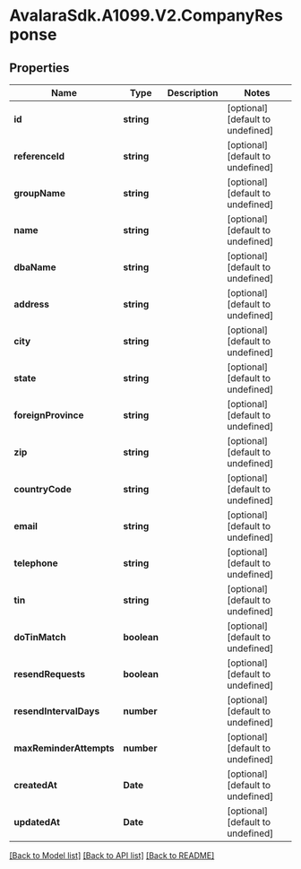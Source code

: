 # AvalaraSdk.A1099.V2.CompanyResponse

## Properties

Name | Type | Description | Notes
------------ | ------------- | ------------- | -------------
**id** | **string** |  | [optional] [default to undefined]
**referenceId** | **string** |  | [optional] [default to undefined]
**groupName** | **string** |  | [optional] [default to undefined]
**name** | **string** |  | [optional] [default to undefined]
**dbaName** | **string** |  | [optional] [default to undefined]
**address** | **string** |  | [optional] [default to undefined]
**city** | **string** |  | [optional] [default to undefined]
**state** | **string** |  | [optional] [default to undefined]
**foreignProvince** | **string** |  | [optional] [default to undefined]
**zip** | **string** |  | [optional] [default to undefined]
**countryCode** | **string** |  | [optional] [default to undefined]
**email** | **string** |  | [optional] [default to undefined]
**telephone** | **string** |  | [optional] [default to undefined]
**tin** | **string** |  | [optional] [default to undefined]
**doTinMatch** | **boolean** |  | [optional] [default to undefined]
**resendRequests** | **boolean** |  | [optional] [default to undefined]
**resendIntervalDays** | **number** |  | [optional] [default to undefined]
**maxReminderAttempts** | **number** |  | [optional] [default to undefined]
**createdAt** | **Date** |  | [optional] [default to undefined]
**updatedAt** | **Date** |  | [optional] [default to undefined]

[[Back to Model list]](../../../README.md#documentation-for-models) [[Back to API list]](../../../README.md#documentation-for-api-endpoints) [[Back to README]](../../../README.md)

